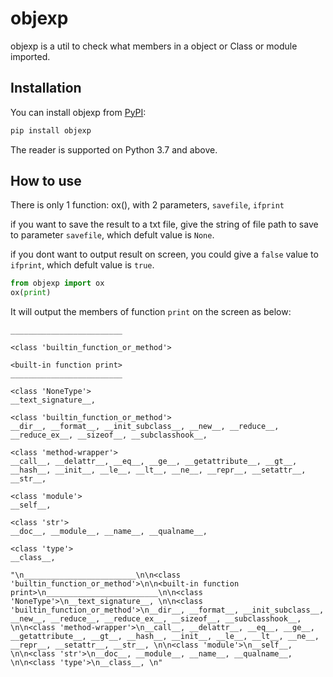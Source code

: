 # objexp

objexp is a util to check what members in a object or Class or module imported.


## Installation

You can install objexp from [PyPI](https://pypi.org/project/objexp/):

```bash
pip install objexp
```

The reader is supported on Python 3.7 and above. 

## How to use

There is only 1 function: ox(), with 2 parameters, `savefile`, `ifprint`

if you want to save the result to a txt file, give the string of file path to save to parameter `savefile`, which defult value is `None`.

if you dont want to output result on screen, you could give a `false` value to `ifprint`, which defult value is `true`.


```python
from objexp import ox
ox(print)

```
It will output the members of function `print` on the screen as below:

```
_________________________

<class 'builtin_function_or_method'>

<built-in function print>
_________________________

<class 'NoneType'>
__text_signature__,

<class 'builtin_function_or_method'>
__dir__, __format__, __init_subclass__, __new__, __reduce__, __reduce_ex__, __sizeof__, __subclasshook__,

<class 'method-wrapper'>
__call__, __delattr__, __eq__, __ge__, __getattribute__, __gt__, __hash__, __init__, __le__, __lt__, __ne__, __repr__, __setattr__, __str__,

<class 'module'>
__self__,

<class 'str'>
__doc__, __module__, __name__, __qualname__,

<class 'type'>
__class__,

"\n_________________________\n\n<class 'builtin_function_or_method'>\n\n<built-in function print>\n_________________________\n\n<class 'NoneType'>\n__text_signature__, \n\n<class 'builtin_function_or_method'>\n__dir__, __format__, __init_subclass__, __new__, __reduce__, __reduce_ex__, __sizeof__, __subclasshook__, \n\n<class 'method-wrapper'>\n__call__, __delattr__, __eq__, __ge__, __getattribute__, __gt__, __hash__, __init__, __le__, __lt__, __ne__, __repr__, __setattr__, __str__, \n\n<class 'module'>\n__self__, \n\n<class 'str'>\n__doc__, __module__, __name__, __qualname__, \n\n<class 'type'>\n__class__, \n"

```
